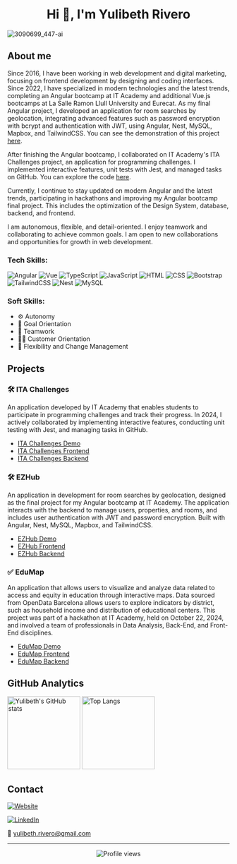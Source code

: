 <div align="center">

# Hi 👋, I'm Yulibeth Rivero

</div>

![3090699_447-ai](https://github.com/Yul1b3th/Yul1b3th/assets/113106963/79f3699f-34d8-47a5-a7ea-9307b2f1648b)

## About me

Since 2016, I have been working in web development and digital marketing, focusing on frontend development by designing and coding interfaces. Since 2022, I have specialized in modern technologies and the latest trends, completing an Angular bootcamp at IT Academy and additional Vue.js bootcamps at La Salle Ramon Llull University and Eurecat. As my final Angular project, I developed an application for room searches by geolocation, integrating advanced features such as password encryption with bcrypt and authentication with JWT, using Angular, Nest, MySQL, Mapbox, and TailwindCSS. You can see the demonstration of this project [here](https://ezhub.vercel.app/).

After finishing the Angular bootcamp, I collaborated on IT Academy's ITA Challenges project, an application for programming challenges. I implemented interactive features, unit tests with Jest, and managed tasks on GitHub. You can explore the code [here](https://github.com/IT-Academy-BCN/ita-challenges-frontend).

Currently, I continue to stay updated on modern Angular and the latest trends, participating in hackathons and improving my Angular bootcamp final project. This includes the optimization of the Design System, database, backend, and frontend.

I am autonomous, flexible, and detail-oriented. I enjoy teamwork and collaborating to achieve common goals. I am open to new collaborations and opportunities for growth in web development.





### Tech Skills:

![Angular](https://img.shields.io/badge/Angular-red?style=flat&color=EC0347) ![Vue](https://img.shields.io/badge/Vue-red?style=flat&color=3FB27F)
![TypeScript](https://img.shields.io/badge/TypeScript-red?style=flat&color=2F74C0) ![JavaScript](https://img.shields.io/badge/JavaScript-red?style=flat&color=EFD81D)
![HTML](https://img.shields.io/badge/HTML-red?style=flat&color=DD4B25) ![CSS](https://img.shields.io/badge/CSS-red?style=flat&color=254BDD)
![Bootstrap](https://img.shields.io/badge/Bootstrap-red?style=flat&color=6A10ED) ![TailwindCSS](https://img.shields.io/badge/TailwindCSS-red?style=flat&color=36B7F0)
![Nest](https://img.shields.io/badge/Nest-red?style=flat&color=E32747) ![MySQL](https://img.shields.io/badge/MySQL-red?style=flat&color=005E86)

### Soft Skills:

- ⚙️ Autonomy
- 🎯 Goal Orientation
- 👥 Teamwork
- 👩‍💼 Customer Orientation
- 🔄 Flexibility and Change Management

## Projects

### 🛠️ ITA Challenges
An application developed by IT Academy that enables students to participate in programming challenges and track their progress. In 2024, I actively collaborated by implementing interactive features, conducting unit testing with Jest, and managing tasks in GitHub.

- [ITA Challenges Demo](http://dev.ita-challenges.eurecatacademy.org/ita-challenge/challenges)
- [ITA Challenges Frontend](https://github.com/IT-Academy-BCN/ita-challenges-frontend)
- [ITA Challenges Backend](https://github.com/IT-Academy-BCN/ita-challenges-backend)

### 🛠️ EZHub
An application in development for room searches by geolocation, designed as the final project for my Angular bootcamp at IT Academy. The application interacts with the backend to manage users, properties, and rooms, and includes user authentication with JWT and password encryption. Built with Angular, Nest, MySQL, Mapbox, and TailwindCSS.

- [EZHub Demo](https://ezhub.vercel.app/)
- [EZHub Frontend](https://github.com/Yul1b3th/ezhub-frontend)
- [EZHub Backend](https://github.com/Yul1b3th/ezhub-backend)

### ✅ EduMap
An application that allows users to visualize and analyze data related to access and equity in education through interactive maps. Data sourced from OpenData Barcelona allows users to explore indicators by district, such as household income and distribution of educational centers. This project was part of a hackathon at IT Academy, held on October 22, 2024, and involved a team of professionals in Data Analysis, Back-End, and Front-End disciplines.
- [EduMap Demo](https://edu-front-delta.vercel.app/)
- [EduMap Frontend](https://github.com/Yul1b3th/edu-front)
- [EduMap Backend](https://github.com/amarinite/hackatonITAcademy)
  

## GitHub Analytics

<!-- ![Yulibeth's GitHub stats](https://github-readme-stats.vercel.app/api?username=yul1b3th&show_icons=true&theme=tokyonight)

![Top Langs](https://github-readme-stats.vercel.app/api/top-langs/?username=yul1b3th&layout=compact&theme=tokyonight) -->

<div>
  <img src="https://github-readme-stats.vercel.app/api?username=yul1b3th&show_icons=true&theme=tokyonight" alt="Yulibeth's GitHub stats" height="165">
  <img src="https://github-readme-stats.vercel.app/api/top-langs/?username=yul1b3th&layout=compact&theme=tokyonight" alt="Top Langs" height="165">
</div>

## Contact

[![Website](https://img.shields.io/badge/🔗Website-blue?style=flat&color=fff4df)](https://yul1b3th.github.io/)

[![LinkedIn](https://img.shields.io/badge/LinkedIn-blue?style=flat&logo=linkedin&color=0077B5)](https://www.linkedin.com/in/yulibeth-rivero/)

<!--[![X](https://img.shields.io/badge/X-000000?style=flat&logo=x&logoColor=white)](https://x.com/YulibethRivero)-->



📧 [yulibeth.rivero@gmail.com](mailto:yulibeth.rivero@gmail.com)



<!--
**Yul1b3th/Yul1b3th** is a ✨ _special_ ✨ repository because its `README.md` (this file) appears on your GitHub profile.

Here are some ideas to get you started:

- 🔭 I’m currently working on ...
- 🌱 I’m currently learning ...
- 👯 I’m looking to collaborate on ...
- 🤔 I’m looking for help with ...
- 💬 Ask me about ...
- 📫 How to reach me: ...
- 😄 Pronouns: ...
- ⚡ Fun fact: ...
-->

<hr/>

<div align="center">

![Profile views](https://komarev.com/ghpvc/?username=Yul1b3th&color=1D82BC)

</div>


<!--

![Visitas de perfil](https://visitor-badge.laobi.icu/badge?page_id=Yul1b3th&style=flat-square&color=1D82BC)

![Visitas de perfil](https://hits.seeyoufarm.com/api/count/incr/badge.svg?url=https%3A%2F%2Fgithub.com%2FYul1b3th&count_bg=%231D82BC&title_bg=%23555555&icon=&icon_color=%23E7E7E7&title=visitas&edge_flat=false)

-->
